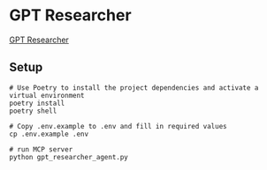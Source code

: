 
# GPT Researcher

[GPT Researcher](https://github.com/assafelovic/gpt-researcher)

## Setup

```shell
# Use Poetry to install the project dependencies and activate a virtual environment
poetry install
poetry shell

# Copy .env.example to .env and fill in required values
cp .env.example .env

# run MCP server
python gpt_researcher_agent.py
```
